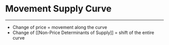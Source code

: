 # Movement Supply Curve
---
-   Change of price = movement along the curve
-   Change of [[Non-Price Determinants of Supply]] = shift of the entire curve